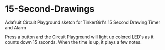 # 15-Second-Drawings
Adafruit Circuit Playground sketch for TinkerGirl's 15 Second Drawing Timer and Alarm

Press a button and the Circuit Playground will light up colored LED's as it counts down 15 seconds.  When the time is up, it plays a few notes. 
